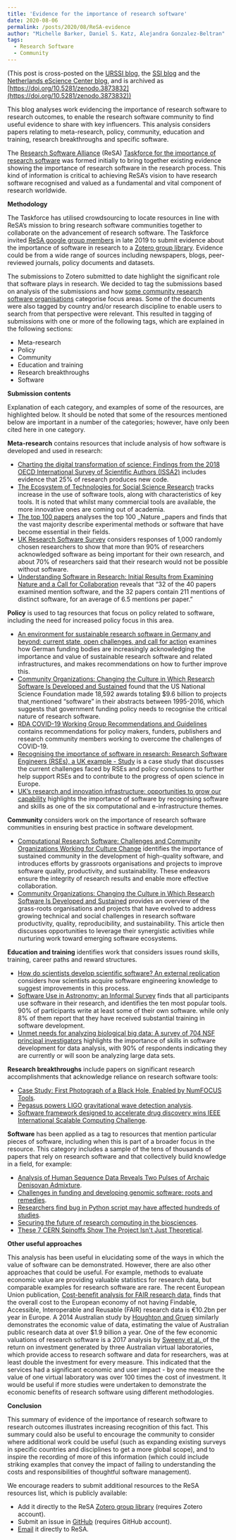 ```yaml
---
title: 'Evidence for the importance of research software'
date: 2020-08-06
permalink: /posts/2020/08/ReSA-evidence
author: "Michelle Barker, Daniel S. Katz, Alejandra Gonzalez-Beltran"
tags:
  - Research Software
  - Community
---
```


(This post is cross-posted on the [URSSI blog](http://urssi.us/blog/2020/06/08/evidence-for-the-importance-of-research-software/), the [SSI blog](https://www.software.ac.uk/blog/2020-06-08-evidence-importance-research-software) and the [Netherlands eScience Center blog](https://blog.esciencecenter.nl/evidence-for-the-importance-of-research-software-1cb4a49077f3), and is archived as [https://doi.org/10.5281/zenodo.3873832](https://doi.org/10.5281/zenodo.3873832))

This blog analyses work evidencing the importance of research software to research outcomes, to enable the research software community to find useful evidence to share with key influencers. This analysis considers papers relating to meta-research, policy, community, education and training, research breakthroughs and specific software.

The [Research Software Alliance](http://www.researchsoft.org/) (ReSA) [Taskforce for the importance of research software](http://www.researchsoft.org/resa-taskforces-join-us/) was formed initially to bring together existing evidence showing the importance of research software in the research process. This kind of information is critical to achieving ReSA’s vision to have research software recognised and valued as a fundamental and vital component of research worldwide.

**Methodology**

The Taskforce has utilised crowdsourcing to locate resources in line with ReSA’s mission to bring research software communities together to collaborate on the advancement of research software. The Taskforce invited [ReSA google group members](https://groups.google.com/forum/?pli=1#!forum/research-software-alliance) in late 2019 to submit evidence about the importance of software in research to a [Zotero group library](https://www.zotero.org/groups/2400609/resa/library). Evidence could be from a wide range of sources including newspapers, blogs, peer-reviewed journals, policy documents and datasets. 

The submissions to Zotero submitted to date highlight the significant role that software plays in research. We decided to tag the submissions based on analysis of the submissions and how [some community research software organisations](http://urssi.us/blog/2020/03/11/the-research-software-alliance-resa-and-the-community-landscape/) categorise focus areas. Some of the documents were also tagged by country and/or research discipline to enable users to search from that perspective were relevant. This resulted in tagging of submissions with one or more of the following tags, which are explained in the following sections:



*   Meta-research 
*   Policy 
*   Community
*   Education and training 
*   Research breakthroughs 
*   Software

**Submission contents**

Explanation of each category, and examples of some of the resources, are highlighted below. It should be noted that some of the resources mentioned below are important in a number of the categories; however, have only been cited here in one category. 

**Meta-research** contains resources that include analysis of how software is developed and used in research: 



*   [Charting the digital transformation of science: Findings from the 2018 OECD International Survey of Scientific Authors (ISSA2)](https://www.oecd-ilibrary.org/science-and-technology/charting-the-digital-transformation-of-science_1b06c47c-en) includes evidence that 25% of research produces new code.
*   [The Ecosystem of Technologies for Social Science Research](https://uk.sagepub.com/en-gb/eur/technologies-for-social-science-research) tracks increase in the use of software tools, along with characteristics of key tools. It is noted that whilst many commercial tools are available, the more innovative ones are coming out of academia.
*   [The top 100 papers](https://www.nature.com/articles/514550a) analyses the top 100 _Nature _papers and finds that the vast majority describe experimental methods or software that have become essential in their fields.
*   [UK Research Software Survey](https://doi.org/10.5281/zenodo.14809) considers responses of 1,000 randomly chosen researchers to show that more than 90% of researchers acknowledged software as being important for their own research, and about 70% of researchers said that their research would not be possible without software.
*   [Understanding Software in Research: Initial Results from Examining Nature and a Call for Collaboration](https://arxiv.org/abs/1706.06527) reveals that “32 of the 40 papers examined mention software, and the 32 papers contain 211 mentions of distinct software, for an average of 6.5 mentions per paper.”    

**Policy** is used to tag resources that focus on policy related to software, including the need for increased policy focus in this area.



*   [An environment for sustainable research software in Germany and beyond: current state, open challenges, and call for action](https://f1000research.com/articles/9-295/v1) examines how German funding bodies are increasingly acknowledging the importance and value of sustainable research software and related infrastructures, and makes recommendations on how to further improve this.
*   [Community Organizations: Changing the Culture in Which Research Software Is Developed and Sustained](https://doi.org/10.1109/MCSE.2018.2883051) found that the US National Science Foundation made 18,592 awards totaling $9.6 billion to projects that[ ](https://arxiv.org/pdf/1811.08473.pdf)mentioned “software” in their abstracts between 1995-2016, which suggests that government funding policy needs to recognise the critical nature of research software.
*   [RDA COVID-19 Working Group Recommendations and Guidelines](https://www.rd-alliance.org/group/rda-covid19-rda-covid19-omics-rda-covid19-epidemiology-rda-covid19-clinical-rda-covid19-0) contains recommendations for policy makers, funders, publishers and research community members working to overcome the challenges of COVID-19.
*   [Recognising the importance of software in research: Research Software Engineers (RSEs), a UK example - Study](https://op.europa.eu/en/publication-detail/-/publication/fd0f6775-e0dd-11e9-9c4e-01aa75ed71a1) is a case study that discusses the current challenges faced by RSEs and policy conclusions to further help support RSEs and to contribute to the progress of open science in Europe.
*   [UK’s research and innovation infrastructure: opportunities to grow our capability](https://www.ukri.org/research/infrastructure/) highlights the importance of software by recognising software and skills as one of the six computational and e-infrastructure themes.

**Community** considers work on the importance of research software communities in ensuring best practice in software development.



*   [Computational Research Software: Challenges and Community Organizations Working for Culture Change](https://sinews.siam.org/Details-Page/computational-research-software-challenges-and-community-organizations-working-for-culture-change) identifies the importance of sustained community in the development of high-quality software, and introduces efforts by grassroots organisations and projects to improve software quality, productivity, and sustainability. These endeavors ensure the integrity of research results and enable more effective collaboration.
*   [Community Organizations: Changing the Culture in Which Research Software Is Developed and Sustained](https://doi.org/10.1109/MCSE.2018.2883051) provides an overview of the grass-roots organisations and projects that have evolved to address growing technical and social challenges in research software productivity, quality, reproducibility, and sustainability. This article then discusses opportunities to leverage their synergistic activities while nurturing work toward emerging software ecosystems.

**Education and training** identifies work that considers issues round skills, training, career paths and reward structures.



*   [How do scientists develop scientific software? An external replication](https://doi.org/10.1109/SANER.2018.8330263) considers how scientists acquire software engineering knowledge to suggest improvements in this process.
*   [Software Use in Astronomy: an Informal Survey](http://arxiv.org/abs/1507.03989) finds that all participants use software in their research, and identifies the ten most popular tools. 90% of participants write at least some of their own software. while only 8% of them report that they have received substantial training in software development.
*   [Unmet needs for analyzing biological big data: A survey of 704 NSF principal investigators](https://journals.plos.org/ploscompbiol/article?id=10.1371/journal.pcbi.1005755) highlights the importance of skills in software development for data analysis, with 90% of respondents indicating they are currently or will soon be analyzing large data sets.

**Research breakthroughs** include papers on significant research accomplishments that acknowledge reliance on research software tools:



*   [Case Study: First Photograph of a Black Hole, Enabled by NumFOCUS Tools](https://numfocus.org/case-studies/first-photograph-black-hole).
*   [Pegasus powers LIGO gravitational wave de­tection analysis](https://pegasus.isi.edu/2016/02/11/pegasus-powers-ligo-gravitational-waves-detection-analysis/).
*   [Software framework designed to accelerate drug discovery wins IEEE International Scalable Computing Challenge](https://phys.org/news/2018-08-software-framework-drug-discovery-ieee.html).

**Software** has been applied as a tag to resources that mention particular pieces of software, including when this is part of a broader focus in the resource. This category includes a sample of the tens of thousands of papers that rely on research software and that collectively build knowledge in a field, for example:



*   [Analysis of Human Sequence Data Reveals Two Pulses of Archaic Denisovan Admixture](https://doi.org/10.1016/j.cell.2018.02.031).
*   [Challenges in funding and developing genomic software: roots and remedies](https://doi.org/10.1186/s13059-019-1763-7).
*   [Researchers find bug in Python script may have affected hundreds of studies](https://arstechnica.com/information-technology/2019/10/chemists-discover-cross-platform-python-scripts-not-so-cross-platform/).
*   [Securing the future of research computing in the biosciences](https://journals.plos.org/ploscompbiol/article?id=10.1371/journal.pcbi.1006958).
*   [These 7 CERN Spinoffs Show The Project Isn't Just Theoretical](https://interestingengineering.com/these-7-cern-spinoffs-show-the-project-isnt-just-theoretical).

**Other useful approaches**

This analysis has been useful in elucidating some of the ways in which the value of software can be demonstrated. However, there are also other approaches that could be useful. For example, methods to evaluate economic value are providing valuable statistics for research data, but comparable examples for research software are rare. The recent European Union publication, [Cost-benefit analysis for FAIR research data](https://op.europa.eu/en/publication-detail/-/publication/d375368c-1a0a-11e9-8d04-01aa75ed71a1)<span style="text-decoration:underline;">,</span> finds that the overall cost to the European economy of not having Findable, Accessible, Interoperable and Reusable (FAIR) research data is €10.2bn per year in Europe. A 2014 Australian study by [Houghton and Gruen](https://www.ands.org.au/__data/assets/pdf_file/0019/393022/open-research-data-report.pdf) similarly demonstrates the economic value of data, estimating the value of Australian public research data at over $1.9 billion a year. One of the few economic valuations of research software is a 2017 analysis by [Sweeny et al. ](https://nectar.org.au/wp-content/uploads/2016/06/Estimating-the-value-and-impact-of-Nectar-Virtual-Laboratories-2017.pdf)of the return on investment generated by three Australian virtual laboratories, which provide access to research software and data for researchers, was at least double the investment for every measure. This indicated that the services had a significant economic and user impact - by one measure the value of one virtual laboratory was over 100 times the cost of investment. It would be useful if more studies were undertaken to demonstrate the economic benefits of research software using different methodologies. 

**Conclusion**

This summary of evidence of the importance of research software to research outcomes illustrates increasing recognition of this fact. This summary could also be useful to encourage the community to consider where additional work could be useful (such as expanding existing surveys in specific countries and disciplines to get a more global scope), and to inspire the recording of more of this information (which could include striking examples that convey the impact of failing to understanding the costs and responsibilities of thoughtful software management).

We encourage readers to submit additional resources to the ReSA resources list, which is publicly available:



*   Add it directly to the ReSA [Zotero group library](https://www.zotero.org/groups/2400609/resa/library) (requires Zotero account).
*   Submit an issue in [GitHub](https://github.com/researchsoft/Resources/issues/new/choose) (requires GitHub account).
*   [Email](mailto:info@researchsoft.org) it directly to ReSA.
